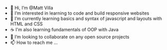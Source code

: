 - 👋 Hi, I’m @Matt Villa
- 👀 I’m interested in learning to code and build responsive websites
- 🌱 I’m currently learning basics and syntax of javascript and layouts with HTML and CSS
- :coffee: I'm also learning fundamentals of OOP with Java
- 💞️ I’m looking to collaborate on any open source projects
- 📫 How to reach me ...

<!---
mv805/mv805 is a ✨ special ✨ repository because its `README.md` (this file) appears on your GitHub profile.
You can click the Preview link to take a look at your changes.
--->
